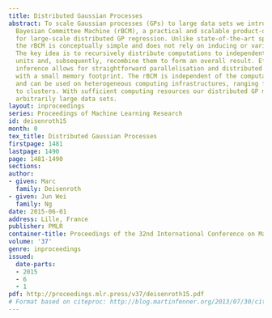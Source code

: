 ```yaml
---
title: Distributed Gaussian Processes
abstract: To scale Gaussian processes (GPs) to large data sets we introduce the robust
  Bayesian Committee Machine (rBCM), a practical and scalable product-of-experts model
  for large-scale distributed GP regression. Unlike state-of-the-art sparse GP approximations,
  the rBCM is conceptually simple and does not rely on inducing or variational parameters.
  The key idea is to recursively distribute computations to independent computational
  units and, subsequently, recombine them to form an overall result. Efficient closed-form
  inference allows for straightforward parallelisation and distributed computations
  with a small memory footprint. The rBCM is independent of the computational graph
  and can be used on heterogeneous computing infrastructures, ranging from laptops
  to clusters. With sufficient computing resources our distributed GP model can handle
  arbitrarily large data sets.
layout: inproceedings
series: Proceedings of Machine Learning Research
id: deisenroth15
month: 0
tex_title: Distributed Gaussian Processes
firstpage: 1481
lastpage: 1490
page: 1481-1490
sections: 
author:
- given: Marc
  family: Deisenroth
- given: Jun Wei
  family: Ng
date: 2015-06-01
address: Lille, France
publisher: PMLR
container-title: Proceedings of the 32nd International Conference on Machine Learning
volume: '37'
genre: inproceedings
issued:
  date-parts:
  - 2015
  - 6
  - 1
pdf: http://proceedings.mlr.press/v37/deisenroth15.pdf
# Format based on citeproc: http://blog.martinfenner.org/2013/07/30/citeproc-yaml-for-bibliographies/
---
```

